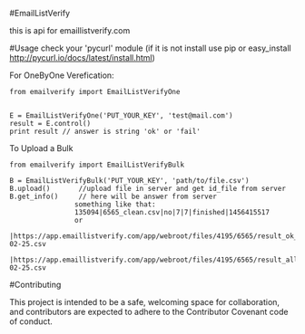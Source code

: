 #EmailListVerify

this is api for emaillistverify.com 

#Usage
  check your 'pycurl' module 
(if it is not install use pip or easy_install 
  http://pycurl.io/docs/latest/install.html)
  
  For OneByOne Verefication:

    from emailverify import EmailListVerifyOne


    E = EmailListVerifyOne('PUT_YOUR_KEY', 'test@mail.com')
    result = E.control()
    print result // answer is string 'ok' or 'fail'

  To Upload a Bulk

    from emailverify import EmailListVerifyBulk   

    B = EmailListVerifyBulk('PUT_YOUR_KEY', 'path/to/file.csv')
    B.upload()       //upload file in server and get id_file from server
    B.get_info()     // here will be answer from server  
                    something like that:
                    135094|6565_clean.csv|no|7|7|finished|1456415517
                    or
                    |https://app.emaillistverify.com/app/webroot/files/4195/6565/result_ok_6565_2016-02-25.csv
                    |https://app.emaillistverify.com/app/webroot/files/4195/6565/result_all_6565_2016-02-25.csv
#Contributing

 This project is intended to be a safe, welcoming space for collaboration, and contributors are expected to adhere to the Contributor Covenant code of conduct.
